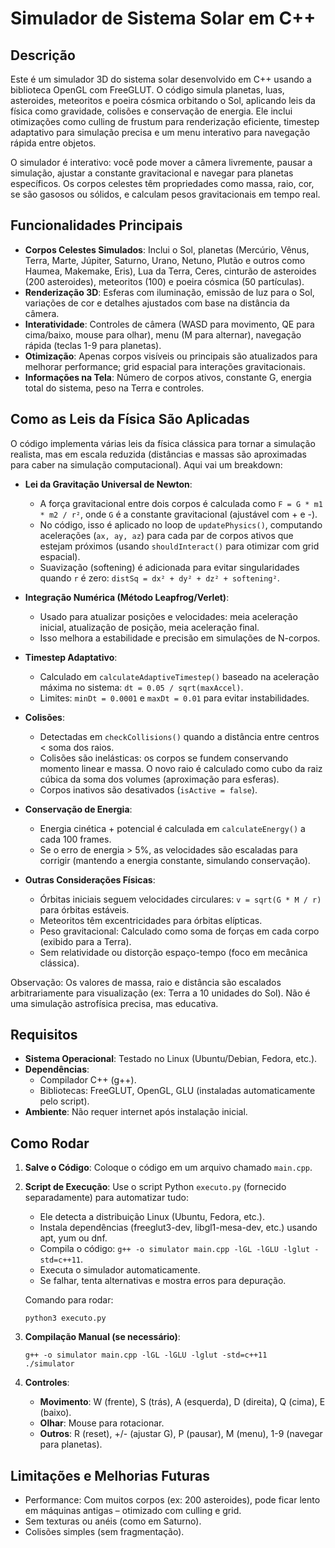 # Simulador de Sistema Solar em C++

## Descrição
Este é um simulador 3D do sistema solar desenvolvido em C++ usando a biblioteca OpenGL com FreeGLUT. O código simula planetas, luas, asteroides, meteoritos e poeira cósmica orbitando o Sol, aplicando leis da física como gravidade, colisões e conservação de energia. Ele inclui otimizações como culling de frustum para renderização eficiente, timestep adaptativo para simulação precisa e um menu interativo para navegação rápida entre objetos.

O simulador é interativo: você pode mover a câmera livremente, pausar a simulação, ajustar a constante gravitacional e navegar para planetas específicos. Os corpos celestes têm propriedades como massa, raio, cor, se são gasosos ou sólidos, e calculam pesos gravitacionais em tempo real.

## Funcionalidades Principais
- **Corpos Celestes Simulados**: Inclui o Sol, planetas (Mercúrio, Vênus, Terra, Marte, Júpiter, Saturno, Urano, Netuno, Plutão e outros como Haumea, Makemake, Eris), Lua da Terra, Ceres, cinturão de asteroides (200 asteroides), meteoritos (100) e poeira cósmica (50 partículas).
- **Renderização 3D**: Esferas com iluminação, emissão de luz para o Sol, variações de cor e detalhes ajustados com base na distância da câmera.
- **Interatividade**: Controles de câmera (WASD para movimento, QE para cima/baixo, mouse para olhar), menu (M para alternar), navegação rápida (teclas 1-9 para planetas).
- **Otimização**: Apenas corpos visíveis ou principais são atualizados para melhorar performance; grid espacial para interações gravitacionais.
- **Informações na Tela**: Número de corpos ativos, constante G, energia total do sistema, peso na Terra e controles.

## Como as Leis da Física São Aplicadas
O código implementa várias leis da física clássica para tornar a simulação realista, mas em escala reduzida (distâncias e massas são aproximadas para caber na simulação computacional). Aqui vai um breakdown:

- **Lei da Gravitação Universal de Newton**: 
  - A força gravitacional entre dois corpos é calculada como `F = G * m1 * m2 / r²`, onde `G` é a constante gravitacional (ajustável com + e -).
  - No código, isso é aplicado no loop de `updatePhysics()`, computando acelerações (`ax, ay, az`) para cada par de corpos ativos que estejam próximos (usando `shouldInteract()` para otimizar com grid espacial).
  - Suavização (softening) é adicionada para evitar singularidades quando `r` é zero: `distSq = dx² + dy² + dz² + softening²`.

- **Integração Numérica (Método Leapfrog/Verlet)**:
  - Usado para atualizar posições e velocidades: meia aceleração inicial, atualização de posição, meia aceleração final.
  - Isso melhora a estabilidade e precisão em simulações de N-corpos.

- **Timestep Adaptativo**:
  - Calculado em `calculateAdaptiveTimestep()` baseado na aceleração máxima no sistema: `dt = 0.05 / sqrt(maxAccel)`.
  - Limites: `minDt = 0.0001` e `maxDt = 0.01` para evitar instabilidades.

- **Colisões**:
  - Detectadas em `checkCollisions()` quando a distância entre centros < soma dos raios.
  - Colisões são inelásticas: os corpos se fundem conservando momento linear e massa. O novo raio é calculado como cubo da raiz cúbica da soma dos volumes (aproximação para esferas).
  - Corpos inativos são desativados (`isActive = false`).

- **Conservação de Energia**:
  - Energia cinética + potencial é calculada em `calculateEnergy()` a cada 100 frames.
  - Se o erro de energia > 5%, as velocidades são escaladas para corrigir (mantendo a energia constante, simulando conservação).

- **Outras Considerações Físicas**:
  - Órbitas iniciais seguem velocidades circulares: `v = sqrt(G * M / r)` para órbitas estáveis.
  - Meteoritos têm excentricidades para órbitas elípticas.
  - Peso gravitacional: Calculado como soma de forças em cada corpo (exibido para a Terra).
  - Sem relatividade ou distorção espaço-tempo (foco em mecânica clássica).

Observação: Os valores de massa, raio e distância são escalados arbitrariamente para visualização (ex: Terra a 10 unidades do Sol). Não é uma simulação astrofísica precisa, mas educativa.

## Requisitos
- **Sistema Operacional**: Testado no Linux (Ubuntu/Debian, Fedora, etc.).
- **Dependências**: 
  - Compilador C++ (g++).
  - Bibliotecas: FreeGLUT, OpenGL, GLU (instaladas automaticamente pelo script).
- **Ambiente**: Não requer internet após instalação inicial.

## Como Rodar
1. **Salve o Código**: Coloque o código em um arquivo chamado `main.cpp`.
2. **Script de Execução**: Use o script Python `executo.py` (fornecido separadamente) para automatizar tudo:
   - Ele detecta a distribuição Linux (Ubuntu, Fedora, etc.).
   - Instala dependências (freeglut3-dev, libgl1-mesa-dev, etc.) usando apt, yum ou dnf.
   - Compila o código: `g++ -o simulator main.cpp -lGL -lGLU -lglut -std=c++11`.
   - Executa o simulador automaticamente.
   - Se falhar, tenta alternativas e mostra erros para depuração.

   Comando para rodar:
   ```
   python3 executo.py
   ```

3. **Compilação Manual (se necessário)**:
   ```
   g++ -o simulator main.cpp -lGL -lGLU -lglut -std=c++11
   ./simulator
   ```

4. **Controles**:
   - **Movimento**: W (frente), S (trás), A (esquerda), D (direita), Q (cima), E (baixo).
   - **Olhar**: Mouse para rotacionar.
   - **Outros**: R (reset), +/- (ajustar G), P (pausar), M (menu), 1-9 (navegar para planetas).

## Limitações e Melhorias Futuras
- Performance: Com muitos corpos (ex: 200 asteroides), pode ficar lento em máquinas antigas – otimizado com culling e grid.
- Sem texturas ou anéis (como em Saturno).
- Colisões simples (sem fragmentação).
